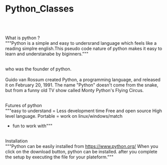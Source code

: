 # Python_Classes
<br><br>


 What is python ?
<br>
"""Python is a simple and easy to undersrand language which feels like a 
reading simplre english.This pseudo code nature of python makes it 
easy to learn and understanabe by biginners.""" <br><br>

who was the founder of python. <br>
<br>
Guido van Rossum created Python, a programming language, and released it on February 20, 1991. The name "Python" doesn't come from the snake, but from a funny old TV show called Monty Python's Flying Circus.<br><br>

 Futures of python
<br>
"""easy to understand = Less development time 
Free and open source 
High level language.
Portable = work on linux/windows/match
+ fun to work with"""<br><br>

 Installation
<br>
"""Python can be easily installed from https://www.python.org/
When you click on the download button, python
can be installed. after you complete
the setup by executing the file for your plateform."""<br>
